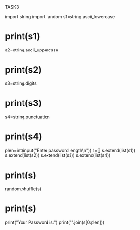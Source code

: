 TASK3

import string
import random
s1=string.ascii_lowercase
# print(s1)
s2=string.ascii_uppercase
# print(s2)
s3=string.digits
# print(s3)
s4=string.punctuation
# print(s4)
plen=int(input("Enter password length\n"))
s=[]
s.extend(list(s1))
s.extend(list(s2))
s.extend(list(s3))
s.extend(list(s4))
# print(s)
random.shuffle(s)
# print(s)
print("Your Password is:")
print("".join(s[0:plen]))
